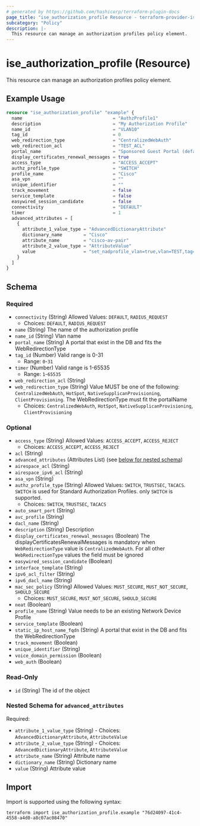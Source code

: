```yaml
---
# generated by https://github.com/hashicorp/terraform-plugin-docs
page_title: "ise_authorization_profile Resource - terraform-provider-ise"
subcategory: "Policy"
description: |-
  This resource can manage an authorization profiles policy element.
---
```


# ise_authorization_profile (Resource)

This resource can manage an authorization profiles policy element.

## Example Usage

```terraform
resource "ise_authorization_profile" "example" {
  name                                  = "AuthzProfile1"
  description                           = "My Authorization Profile"
  name_id                               = "VLAN10"
  tag_id                                = 0
  web_redirection_type                  = "CentralizedWebAuth"
  web_redirection_acl                   = "TEST_ACL"
  portal_name                           = "Sponsored Guest Portal (default)"
  display_certificates_renewal_messages = true
  access_type                           = "ACCESS_ACCEPT"
  authz_profile_type                    = "SWITCH"
  profile_name                          = "Cisco"
  asa_vpn                               = ""
  unique_identifier                     = ""
  track_movement                        = false
  service_template                      = false
  easywired_session_candidate           = false
  connectivity                          = "DEFAULT"
  timer                                 = 1
  advanced_attributes = [
    {
      attribute_1_value_type = "AdvancedDictionaryAttribute"
      dictionary_name        = "Cisco"
      attribute_name         = "cisco-av-pair"
      attribute_2_value_type = "AttributeValue"
      value                  = "set_nadprofile_vlan=true,vlan=TEST,tag=1"
    }
  ]
}
```

<!-- schema generated by tfplugindocs -->
## Schema

### Required

- `connectivity` (String) Allowed Values: `DEFAULT`, `RADIUS_REQUEST`
  - Choices: `DEFAULT`, `RADIUS_REQUEST`
- `name` (String) The name of the authorization profile
- `name_id` (String) Vlan name
- `portal_name` (String) A portal that exist in the DB and fits the WebRedirectionType
- `tag_id` (Number) Valid range is 0-31
  - Range: `0`-`31`
- `timer` (Number) Valid range is 1-65535
  - Range: `1`-`65535`
- `web_redirection_acl` (String)
- `web_redirection_type` (String) Value MUST be one of the following: `CentralizedWebAuth`, `HotSpot`, `NativeSupplicanProvisioning`, `ClientProvisioning`. The WebRedirectionType must fit the portalName
  - Choices: `CentralizedWebAuth`, `HotSpot`, `NativeSupplicanProvisioning`, `ClientProvisioning`

### Optional

- `access_type` (String) Allowed Values: `ACCESS_ACCEPT`, `ACCESS_REJECT`
  - Choices: `ACCESS_ACCEPT`, `ACCESS_REJECT`
- `acl` (String)
- `advanced_attributes` (Attributes List) (see [below for nested schema](#nestedatt--advanced_attributes))
- `airespace_acl` (String)
- `airespace_ipv6_acl` (String)
- `asa_vpn` (String)
- `authz_profile_type` (String) Allowed Values: `SWITCH`, `TRUSTSEC`, `TACACS`. `SWITCH` is used for Standard Authorization Profiles. only `SWITCH` is supported.
  - Choices: `SWITCH`, `TRUSTSEC`, `TACACS`
- `auto_smart_port` (String)
- `avc_profile` (String)
- `dacl_name` (String)
- `description` (String) Description
- `display_certificates_renewal_messages` (Boolean) The displayCertificatesRenewalMessages is mandatory when `WebRedirectionType` value is `CentralizedWebAuth`. For all other `WebRedirectionType` values the field must be ignored
- `easywired_session_candidate` (Boolean)
- `interface_template` (String)
- `ipv6_acl_filter` (String)
- `ipv6_dacl_name` (String)
- `mac_sec_policy` (String) Allowed Values: `MUST_SECURE`, `MUST_NOT_SECURE`, `SHOULD_SECURE`
  - Choices: `MUST_SECURE`, `MUST_NOT_SECURE`, `SHOULD_SECURE`
- `neat` (Boolean)
- `profile_name` (String) Value needs to be an existing Network Device Profile
- `service_template` (Boolean)
- `static_ip_host_name_fqdn` (String) A portal that exist in the DB and fits the WebRedirectionType
- `track_movement` (Boolean)
- `unique_identifier` (String)
- `voice_domain_permission` (Boolean)
- `web_auth` (Boolean)

### Read-Only

- `id` (String) The id of the object

<a id="nestedatt--advanced_attributes"></a>
### Nested Schema for `advanced_attributes`

Required:

- `attribute_1_value_type` (String) - Choices: `AdvancedDictionaryAttribute`, `AttributeValue`
- `attribute_2_value_type` (String) - Choices: `AdvancedDictionaryAttribute`, `AttributeValue`
- `attribute_name` (String) Attribute name
- `dictionary_name` (String) Dictionary name
- `value` (String) Attribute value

## Import

Import is supported using the following syntax:

```shell
terraform import ise_authorization_profile.example "76d24097-41c4-4558-a4d0-a8c07ac08470"
```
